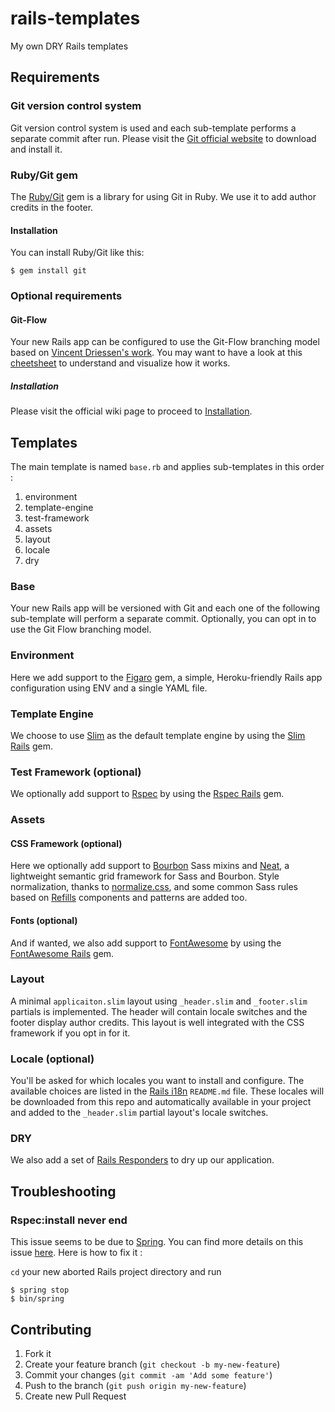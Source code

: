 # rails-templates
My own DRY Rails templates

## Requirements
### Git version control system
Git version control system is used and each sub-template performs a separate commit after run.
Please visit the [Git official website](http://git-scm.com/) to download and install it.

### Ruby/Git gem
The [Ruby/Git](https://rubygems.org/gems/git) gem is a library for using Git in Ruby. We use it to add author credits in the footer.

#### Installation
You can install Ruby/Git like this:

```shell
$ gem install git
```

### Optional requirements
#### Git-Flow
Your new Rails app can be configured to use the Git-Flow branching model based on [Vincent Driessen's work](http://nvie.com/posts/a-successful-git-branching-model/). You may want to have a look at this [cheetsheet](https://danielkummer.github.io/git-flow-cheatsheet/) to understand and visualize how it works.

##### Installation
Please visit the official wiki page to proceed to [Installation](https://github.com/nvie/gitflow/wiki/Installation).

## Templates

The main template is named `base.rb` and applies sub-templates in this order :

1. environment
2. template-engine
3. test-framework
4. assets
5. layout
6. locale
7. dry

### Base
Your new Rails app will be versioned with Git and each one of the following sub-template will perform a separate commit. Optionally, you can opt in to use the Git Flow branching model.

### Environment
Here we add support to the [Figaro](https://rubygems.org/gems/figaro) gem, a simple, Heroku-friendly Rails app configuration using ENV and a single YAML file.

### Template Engine
We choose to use [Slim](http://slim-lang.com) as the default template engine by using the [Slim Rails](https://rubygems.org/gems/slim-rails) gem.

### Test Framework (optional)
We optionally add support to [Rspec](http://rspec.info) by using the [Rspec Rails](https://rubygems.org/gems/rspec-rails) gem.

### Assets
#### CSS Framework (optional)
Here we optionally add support to [Bourbon](http://bourbon.io) Sass mixins and [Neat](http://neat.bourbon.io), a lightweight semantic grid framework for Sass and Bourbon. Style normalization, thanks to [normalize.css](https://github.com/necolas/normalize.css), and some common Sass rules based on [Refills](http://refills.bourbon.io/) components and patterns are added too.

#### Fonts (optional)
And if wanted, we also add support to [FontAwesome](http://fontawesome.io) by using the [FontAwesome Rails](https://rubygems.org/gems/font-awesome-rails) gem.

### Layout
A minimal `applicaiton.slim` layout using `_header.slim` and `_footer.slim` partials is implemented. The header will contain locale switches and the footer display author credits. This layout is well integrated with the CSS framework if you opt in for it.

### Locale (optional)
You'll be asked for which locales you want to install and configure. The available choices are listed in the [Rails i18n](https://github.com/svenfuchs/rails-i18n#available-locales) `README.md` file. These locales will be downloaded from this repo and automatically available in your project and added to the `_header.slim` partial layout's locale switches.

### DRY
We also add a set of [Rails Responders](https://github.com/plataformatec/responders) to dry up our application.

## Troubleshooting
### Rspec:install never end
This issue seems to be due to [Spring](https://rubygems.org/gems/spring). You can find more details on this issue [here](https://github.com/rails/spring/issues/265). Here is how to fix it :

`cd` your new aborted Rails project directory and run

```shell
$ spring stop
$ bin/spring
```

## Contributing

1. Fork it
2. Create your feature branch (`git checkout -b my-new-feature`)
3. Commit your changes (`git commit -am 'Add some feature'`)
4. Push to the branch (`git push origin my-new-feature`)
5. Create new Pull Request